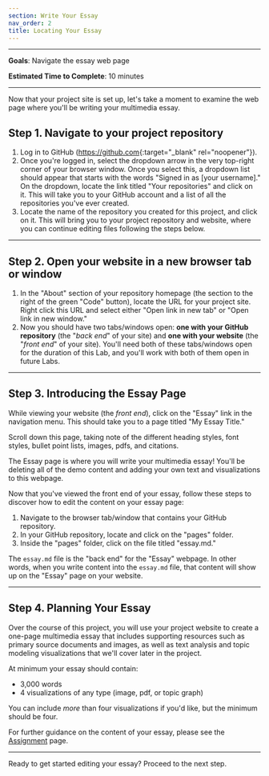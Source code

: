 ```yaml
---
section: Write Your Essay
nav_order: 2
title: Locating Your Essay
---
```


---

**Goals**: Navigate the essay web page

**Estimated Time to Complete**: 10 minutes

---

Now that your project site is set up, let's take a moment to examine the web page where you'll be writing your multimedia essay.

## Step 1. Navigate to your project repository

1. Log in to GitHub (<https://github.com>{:target="_blank" rel="noopener"}).
2. Once you're logged in, select the dropdown arrow in the very top-right corner of your browser window. Once you select this, a dropdown list should appear that starts with the words "Signed in as [your username]." On the dropdown, locate the link titled "Your repositories" and click on it. This will take you to your GitHub account and a list of all the repositories you've ever created.
3. Locate the name of the repository you created for this project, and click on it. This will bring you to your project repository and website, where you can continue editing files following the steps below.

---

## Step 2. Open your website in a new browser tab or window

1. In the "About" section of your repository homepage (the section to the right of the green "Code" button), locate the URL for your project site. Right click this URL and select either "Open link in new tab" or "Open link in new window."
2. Now you should have two tabs/windows open: **one with your GitHub repository** (the "*back end*" of your site) and **one with your website** (the "*front end*" of your site). You'll need both of these tabs/windows open for the duration of this Lab, and you'll work with both of them open in future Labs.

---

## Step 3. Introducing the Essay Page

While viewing your website (the *front end*), click on the "Essay" link in the navigation menu. 
This should take you to a page titled "My Essay Title." 

Scroll down this page, taking note of the different heading styles, font styles, bullet point lists, images, pdfs, and citations.

The Essay page is where you will write your multimedia essay! 
You'll be deleting all of the demo content and adding your own text and visualizations to this webpage.

Now that you've viewed the front end of your essay, follow these steps to discover how to edit the content on your essay page:

1. Navigate to the browser tab/window that contains your GitHub repository.
3. In your GitHub repository, locate and click on the "pages" folder.
4. Inside the "pages" folder, click on the file titled "essay.md."

The `essay.md` file is the "back end" for the "Essay" webpage.
In other words, when you write content into the `essay.md` file, that content will show up on the "Essay" page on your website.

---

## Step 4. Planning Your Essay

Over the course of this project, you will use your project website to create a one-page multimedia essay that includes supporting resources such as primary source documents and images, as well as text analysis and topic modeling visualizations that we'll cover later in the project.

At minimum your essay should contain:

- 3,000 words
- 4 visualizations of any type (image, pdf, or topic graph) 

You can include *more* than four visualizations if you'd like, but the minimum should be four.

For further guidance on the content of your essay, please see the [Assignment](/content/essay/assignment.html) page.

---

Ready to get started editing your essay?
Proceed to the next step.